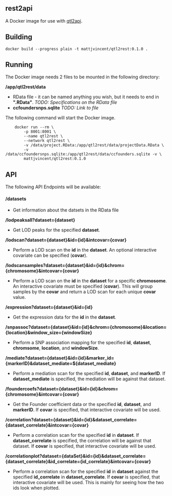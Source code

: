 ## rest2api

A Docker image for use with [qtl2api](https://github.com/churchill-lab/qtl2api).

## Building

    docker build --progress plain -t mattjvincent/qtl2rest:0.1.0 .


## Running

The Docker image needs 2 files to be mounted in the following directory:

**/app/qtl2rest/data**

 - RData file - it can be named anything you wish, but it needs to end in **".RData"**. *TODO: Specifications on the RData file*
 - **ccfoundersnps.sqlite** *TODO: Link to file*

The following command will start the Docker image.

```
    docker run --rm \
        -p 8001:8001 \
        --name qtl2rest \
        --network qtl2rest \
        -v /data/project.RData:/app/qtl2rest/data/projectData.RData \
        -v /data/ccfoundersnps.sqlite:/app/qtl2rest/data/ccfounders.sqlite -v \
        mattjvincent/qtl2rest:0.1.0
```

## API

The following API Endpoints will be available:

#### /datasets
 - Get information about the datsets in the RData file

**/lodpeaksall?dataset={dataset}**
 - Get LOD peaks for the specified **dataset**.

**/lodscan?dataset={dataset}&id={id}&intcovar={covar}**
 - Perform a LOD scan on the **id** in the **dataset**.  An optional interactive covariate can be specified (**covar**).

**/lodscansamples?dataset={dataset}&id={id}&chrom={chromosome}&intcovar={covar}**
 - Perform a LOD scan on the **id** in the **dataset** for a specific **chromosome**.  An interactive covariate must be specified (**covar**).  This will group samples by the **covar** and return a LOD scan for each unique **covar** value.

**/expression?dataset={dataset}&id={id}**
 - Get the expression data for the **id** in the **dataset**.

**/snpassoc?dataset={dataset}&id={id}&chrom={chromosome}&location={location}&window_size={windowSize}**
 - Perform a SNP association mapping for the specified **id**, **dataset**, **chromsome**, **location**, and **windowSize**.

**/mediate?dataset={dataset}&id={id}&marker_id={markerID}&dataset_mediate=${dataset_mediate}**
 - Perform a mediation scan for the specified **id**, **dataset**, and **markerID**.  If **dataset_mediate** is specified, the mediation will be against that dataset.

**/foundercoefs?dataset={dataset}&id={id}&chrom={chromosome}&intcovar={covar}**
 - Get the Founder coefficient data or the specified **id**, **dataset**, and **markerID**.  If **covar** is specified, that interactive covariate will be used.
  
**/correlation?dataset={dataset}&id={id}&dataset_correlate={dataset_correlate}&intcovar={covar}**
 - Perform a correlation scan for the specified **id** in **dataset**.  If **dataset_correlate** is specified, the correlation will be against that dataset.  If **covar** is specified, that interactive covariate will be used.

**/correlationplot?dataset={dataSet}&id={id}&dataset_correlate={dataset_correlate}&id_correlate={id_correlate}&intcovar={covar}**
 - Perform a correlation scan for the specified **id** in **dataset** against the specified **id_correlate** in **dataset_correlate**.  If **covar** is specified, that interactive covariate will be used.  This is mainly for seeing how the two ids look when plotted.



